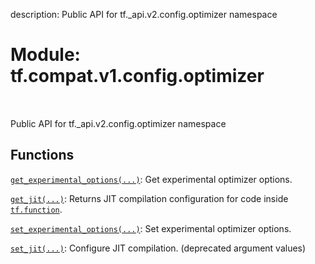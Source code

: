 description: Public API for tf._api.v2.config.optimizer namespace

<div itemscope itemtype="http://developers.google.com/ReferenceObject">
<meta itemprop="name" content="tf.compat.v1.config.optimizer" />
<meta itemprop="path" content="Stable" />
</div>

# Module: tf.compat.v1.config.optimizer

<!-- Insert buttons and diff -->

<table class="tfo-notebook-buttons tfo-api nocontent" align="left">

</table>



Public API for tf._api.v2.config.optimizer namespace



## Functions

[`get_experimental_options(...)`](../../../../tf/config/optimizer/get_experimental_options.md): Get experimental optimizer options.

[`get_jit(...)`](../../../../tf/config/optimizer/get_jit.md): Returns JIT compilation configuration for code inside <a href="../../../../tf/function.md"><code>tf.function</code></a>.

[`set_experimental_options(...)`](../../../../tf/config/optimizer/set_experimental_options.md): Set experimental optimizer options.

[`set_jit(...)`](../../../../tf/config/optimizer/set_jit.md): Configure JIT compilation. (deprecated argument values)

